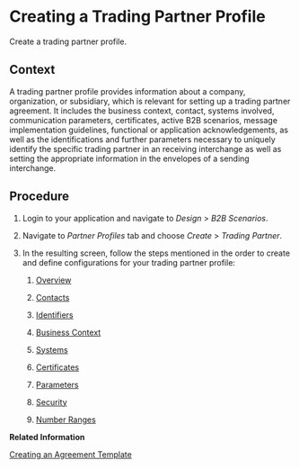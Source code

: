 <!-- loio542fb116e71641e3a0d8ddb130447376 -->

# Creating a Trading Partner Profile

Create a trading partner profile.



<a name="loio542fb116e71641e3a0d8ddb130447376__context_hts_f4h_mcc"/>

## Context

A trading partner profile provides information about a company, organization, or subsidiary, which is relevant for setting up a trading partner agreement. It includes the business context, contact, systems involved, communication parameters, certificates, active B2B scenarios, message implementation guidelines, functional or application acknowledgements, as well as the identifications and further parameters necessary to uniquely identify the specific trading partner in an receiving interchange as well as setting the appropriate information in the envelopes of a sending interchange.



<a name="loio542fb116e71641e3a0d8ddb130447376__steps_imf_v4h_mcc"/>

## Procedure

1.  Login to your application and navigate to *Design* \> *B2B Scenarios*.

2.  Navigate to *Partner Profiles* tab and choose *Create* \> *Trading Partner*.

3.  In the resulting screen, follow the steps mentioned in the order to create and define configurations for your trading partner profile:

    1.  [Overview](overview-4e36bf2.md)

    2.  [Contacts](contacts-e60efad.md)

    3.  [Identifiers](identifiers-2e97277.md)

    4.  [Business Context](business-context-bc48d30.md)

    5.  [Systems](systems-912c3d3.md)

    6.  [Certificates](certificates-5c4a01a.md)

    7.  [Parameters](parameters-d13b835.md)

    8.  [Security](security-eb83a51.md)

    9.  [Number Ranges](number-ranges-6616307.md)



**Related Information**  


[Creating an Agreement Template](creating-an-agreement-template-9692cb1.md "An agreement template is a template of a semantical choreography definition consisting of one or more business transactions. The configurations at the template level serve as defaults that can then be reused and overridden when creating the trading partner agreement.")

